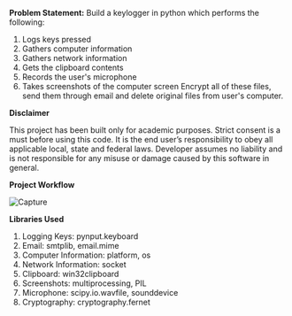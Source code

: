 **Problem Statement:**
Build a keylogger in python which performs the following:
1. Logs keys pressed
2. Gathers computer information
3. Gathers network information
4. Gets the clipboard contents
5. Records the user's microphone
6. Takes screenshots of the computer screen
Encrypt all of these files, send them through email and delete original files from user's computer.

**Disclaimer**

This project has been built only for academic purposes. Strict consent is a must before using this code. It is the end user’s responsibility to obey all applicable local, state and federal laws. Developer assumes no liability and is not responsible for any misuse or damage caused by this software in general.

**Project Workflow**

<img align='center'>![Capture](https://user-images.githubusercontent.com/106017337/216836289-c9f4825a-cddf-4e50-841b-c8c75b83383d.JPG)</img>


**Libraries Used**

1. Logging Keys: pynput.keyboard
2. Email: smtplib, email.mime
3. Computer Information: platform, os  
4. Network Information: socket 
5. Clipboard: win32clipboard 
6. Screenshots: multiprocessing, PIL 
7. Microphone: scipy.io.wavfile, sounddevice 
8. Cryptography: cryptography.fernet 





